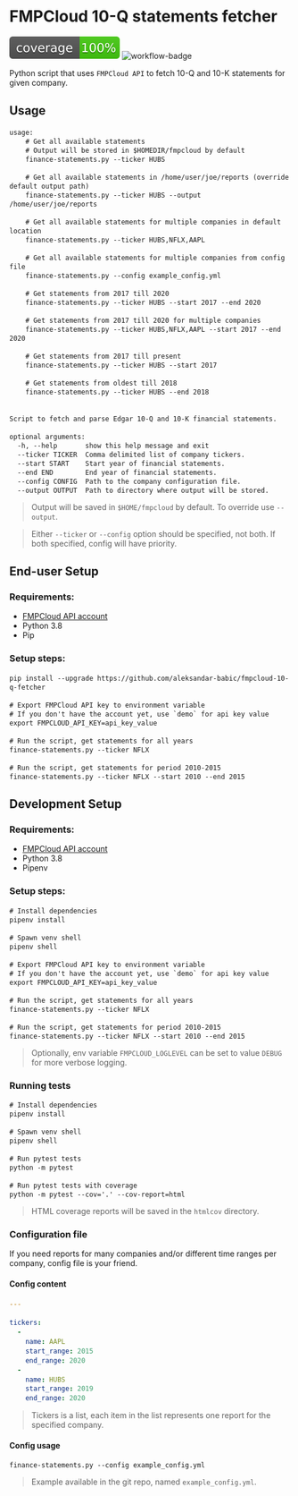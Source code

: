 # FMPCloud 10-Q statements fetcher
![cov](.github/coverage_badge.svg)
![workflow-badge](https://github.com/aleksandar-babic/fmpcloud-10-q-fetcher/workflows/Run%20Coverage%20tests/badge.svg)
  
Python script that uses `FMPCloud API` to fetch 10-Q and 10-K statements for given company.

## Usage
```shell script
usage: 
    # Get all available statements
    # Output will be stored in $HOMEDIR/fmpcloud by default
    finance-statements.py --ticker HUBS
    
    # Get all available statements in /home/user/joe/reports (override default output path)
    finance-statements.py --ticker HUBS --output /home/user/joe/reports
    
    # Get all available statements for multiple companies in default location
    finance-statements.py --ticker HUBS,NFLX,AAPL
    
    # Get all available statements for multiple companies from config file
    finance-statements.py --config example_config.yml
    
    # Get statements from 2017 till 2020
    finance-statements.py --ticker HUBS --start 2017 --end 2020
    
    # Get statements from 2017 till 2020 for multiple companies
    finance-statements.py --ticker HUBS,NFLX,AAPL --start 2017 --end 2020
     
    # Get statements from 2017 till present
    finance-statements.py --ticker HUBS --start 2017
    
    # Get statements from oldest till 2018
    finance-statements.py --ticker HUBS --end 2018
    

Script to fetch and parse Edgar 10-Q and 10-K financial statements.

optional arguments:
  -h, --help       show this help message and exit
  --ticker TICKER  Comma delimited list of company tickers.
  --start START    Start year of financial statements.
  --end END        End year of financial statements.
  --config CONFIG  Path to the company configuration file.
  --output OUTPUT  Path to directory where output will be stored.
```
> Output will be saved in `$HOME/fmpcloud` by default. To override use `--output`.
  
> Either `--ticker` or `--config` option should be specified, not both. If both specified, config will have priority.
## End-user Setup

### Requirements:
* [FMPCloud API account](https://fmpcloud.io/plans)
* Python 3.8
* Pip

### Setup steps:
```shell script
pip install --upgrade https://github.com/aleksandar-babic/fmpcloud-10-q-fetcher

# Export FMPCloud API key to environment variable
# If you don't have the account yet, use `demo` for api key value
export FMPCLOUD_API_KEY=api_key_value

# Run the script, get statements for all years
finance-statements.py --ticker NFLX

# Run the script, get statements for period 2010-2015
finance-statements.py --ticker NFLX --start 2010 --end 2015
```
## Development Setup

### Requirements:
* [FMPCloud API account](https://fmpcloud.io/plans)
* Python 3.8
* Pipenv

### Setup steps:
```shell script
# Install dependencies
pipenv install

# Spawn venv shell
pipenv shell

# Export FMPCloud API key to environment variable
# If you don't have the account yet, use `demo` for api key value
export FMPCLOUD_API_KEY=api_key_value

# Run the script, get statements for all years
finance-statements.py --ticker NFLX

# Run the script, get statements for period 2010-2015
finance-statements.py --ticker NFLX --start 2010 --end 2015
```
> Optionally, env variable `FMPCLOUD_LOGLEVEL` can be set to value `DEBUG` for more verbose logging.

### Running tests
```shell script
# Install dependencies
pipenv install

# Spawn venv shell
pipenv shell

# Run pytest tests
python -m pytest

# Run pytest tests with coverage
python -m pytest --cov='.' --cov-report=html
```
> HTML coverage reports will be saved in the `htmlcov` directory.

### Configuration file
If you need reports for many companies and/or different time ranges per company, config file is your friend.
  
#### Config content
```yaml
---

tickers:
  -
    name: AAPL
    start_range: 2015
    end_range: 2020
  -
    name: HUBS
    start_range: 2019
    end_range: 2020
```
> Tickers is a list, each item in the list represents one report for the specified company.

#### Config usage
```shell script
finance-statements.py --config example_config.yml
```
> Example available in the git repo, named `example_config.yml`.
